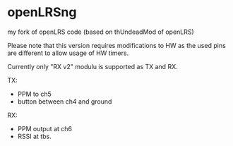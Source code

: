 openLRSng
=========

my fork of openLRS code (based on thUndeadMod of openLRS)

Please note that this version requires modifications to HW as the used pins are different to allow usage of HW timers.

Currently only "RX v2" modulu is supported as TX and RX.

TX:
  - PPM to ch5
  - button between ch4 and ground

RX:
  - PPM output at ch6
  - RSSI at tbs.
